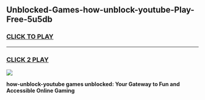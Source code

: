 
## Unblocked-Games-how-unblock-youtube-Play-Free-5u5db
<h3>
<a href="https://premium76.site?title=how-unblock-youtube&ref=18A1">CLICK TO PLAY</a></h3>
<hr>

<h3>
<a href="https://premium76.site?title=how-unblock-youtube&ref=18A1">CLICK 2 PLAY</a>
  
</h3>

<a href="https://premium76.site?title=how-unblock-youtube&ref=18A1"><img src="https://clearcache.store/games.png"></a>


**how-unblock-youtube games unblocked: Your Gateway to Fun and Accessible Online Gaming**
